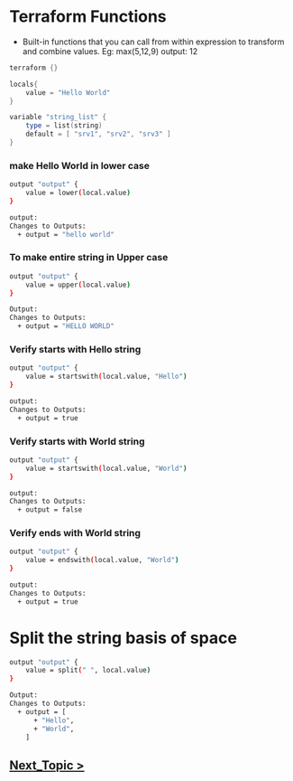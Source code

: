# Terraform Functions
- Built-in functions that you can call from within expression to transform and combine values.
Eg: max(5,12,9)
output: 12

```powershell
terraform {}

locals{
    value = "Hello World"
}

variable "string_list" {
    type = list(string)
    default = [ "srv1", "srv2", "srv3" ]
}
```
### make Hello World in lower case 
```bash
output "output" {
    value = lower(local.value)
}

output:
Changes to Outputs:
  + output = "hello world"
```
### To make entire string in Upper case
```bash
output "output" {
    value = upper(local.value)
}

Output:
Changes to Outputs:
  + output = "HELLO WORLD"
```
### Verify starts with Hello string
```bash
output "output" {
    value = startswith(local.value, "Hello")
}

output:
Changes to Outputs:
  + output = true
```
### Verify starts with World string
```bash
output "output" {
    value = startswith(local.value, "World")
}

output:
Changes to Outputs:
  + output = false
```
### Verify ends with World string
```bash
output "output" {
    value = endswith(local.value, "World")
}

output:
Changes to Outputs:
  + output = true
```
# Split the string basis of space
```bash
output "output" {
    value = split(" ", local.value)
}

Output:
Changes to Outputs:
  + output = [
      + "Hello",
      + "World",
    ]
```
## [Next_Topic > ](../../../Tasks/aws/docs/count&for_each.md) ##